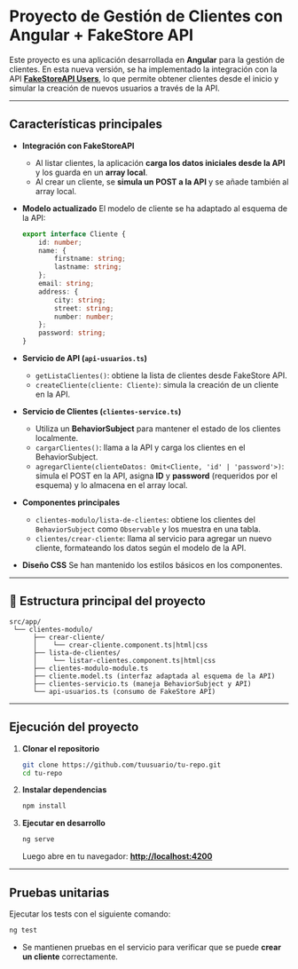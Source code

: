 # Proyecto de Gestión de Clientes con Angular + FakeStore API

Este proyecto es una aplicación desarrollada en **Angular** para la gestión de clientes.
En esta nueva versión, se ha implementado la integración con la API **[FakeStoreAPI Users](https://fakestoreapi.com/docs#tag/Users)**, lo que permite obtener clientes desde el inicio y simular la creación de nuevos usuarios a través de la API.

---

## Características principales

* **Integración con FakeStoreAPI**

  * Al listar clientes, la aplicación **carga los datos iniciales desde la API** y los guarda en un **array local**.
  * Al crear un cliente, se **simula un POST a la API** y se añade también al array local.

* **Modelo actualizado**
  El modelo de cliente se ha adaptado al esquema de la API:

  ```ts
  export interface Cliente {
      id: number;
      name: {
          firstname: string;
          lastname: string;
      };
      email: string;
      address: {
          city: string;
          street: string;
          number: number;
      };
      password: string;
  }
  ```

* **Servicio de API (`api-usuarios.ts`)**

  * `getListaClientes()`: obtiene la lista de clientes desde FakeStore API.
  * `createCliente(cliente: Cliente)`: simula la creación de un cliente en la API.

* **Servicio de Clientes (`clientes-service.ts`)**

  * Utiliza un **BehaviorSubject** para mantener el estado de los clientes localmente.
  * `cargarClientes()`: llama a la API y carga los clientes en el BehaviorSubject.
  * `agregarCliente(clienteDatos: Omit<Cliente, 'id' | 'password'>)`: simula el POST en la API, asigna **ID** y **password** (requeridos por el esquema) y lo almacena en el array local.

* **Componentes principales**

  * `clientes-modulo/lista-de-clientes`: obtiene los clientes del `BehaviorSubject` como `Observable` y los muestra en una tabla.
  * `clientes/crear-cliente`: llama al servicio para agregar un nuevo cliente, formateando los datos según el modelo de la API.

* **Diseño CSS**
  Se han mantenido los estilos básicos en los componentes.

---

## 📂 Estructura principal del proyecto

```
src/app/
 └── clientes-modulo/
      ├── crear-cliente/
      │    └── crear-cliente.component.ts|html|css
      ├── lista-de-clientes/
      │    └── listar-clientes.component.ts|html|css
      ├── clientes-modulo-module.ts
      ├── cliente.model.ts (interfaz adaptada al esquema de la API)
      ├── clientes-servicio.ts (maneja BehaviorSubject y API)
      └── api-usuarios.ts (consumo de FakeStore API)
```

---

## Ejecución del proyecto

1. **Clonar el repositorio**

   ```bash
   git clone https://github.com/tuusuario/tu-repo.git
   cd tu-repo
   ```

2. **Instalar dependencias**

   ```bash
   npm install
   ```

3. **Ejecutar en desarrollo**

   ```bash
   ng serve
   ```

   Luego abre en tu navegador: **[http://localhost:4200](http://localhost:4200)**

---

## Pruebas unitarias

Ejecutar los tests con el siguiente comando:

```bash
ng test
```

* Se mantienen pruebas en el servicio para verificar que se puede **crear un cliente** correctamente.



